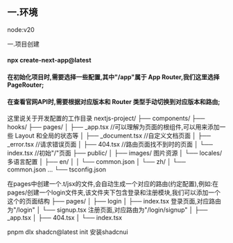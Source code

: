 ## 一.环境
node:v20

一.项目创建
#### npx create-next-app@latest
#### 在初始化项目时,需要选择一些配置,其中"/app"属于 App Router,我们这里选择PageRouter;
#### 在查看官网API时,需要根据对应版本和 Router 类型手动切换到对应版本和路由;

这里说关于开发配置的工作目录
nextjs-project/
├── components/ 
├── hooks/
├── pages/
│   ├── _app.tsx  //可以理解为页面的根组件,可以用来添加一些 Layout 和全局的状态等
│   ├── _document.tsx //自定义文档页面
│   ├── _error.tsx //请求错误页面
│   ├──  404.tsx //路由页面找不到时的页面
│   └── index.tsx //初始"/"页面
├── public/
│   ├── images/ 图片资源
│   └── locales/ 多语言配置
│       ├── en/
│       │   └── common.json
│       └── zh/
│           └── common.json
...
└── tsconfig.json


在pages中创建一个.t/jsx的文件,会自动生成一个对应的路由(约定配置),例如:在pages/创建一个login文件夹,该文件夹下包含登录和注册模块,我们可以添加一个这个的页面结构
├── pages/
│   ├── login
│       ├── index.tsx 登录页面,对应路由为"/login"
│       └── signup.tsx 注册页面,对应路由为"/login/signup"
│   ├── _app.tsx 
│   ├──  404.tsx 
│   └── index.tsx



pnpm dlx shadcn@latest init 安装shadcnui